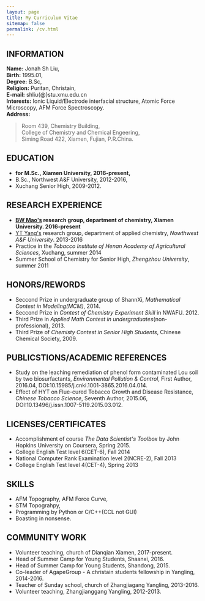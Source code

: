 ```yaml
---
layout: page
title: My Curriculum Vitae
sitemap: false
permalink: /cv.html
---
```


## INFORMATION
**Name:** Jonah Sh Liu,   
**Birth:** 1995.01,   
**Degree:** B.Sc,   
**Religion:** Puritan, Christain,    
**E-mail:** shliu{@}stu.xmu.edu.cn     
**Interests:** Ionic Liquid/Electrode interfacial structure, Atomic Force Microscopy,  AFM Force Spectroscopy.     
**Address:** 
> Room 439, Chemistry Building,     
> College of Chemistry and Chemical Engeering,     
> Siming Road 422, Xiamen, Fujian, P.R.China.   

## EDUCATION
- **for M.Sc., Xiamen University, 2016-present,**  
- B.Sc., Northwest A&F University, 2012-2016,    
- Xuchang Senior High, 2009-2012.


## RESEARCH EXPERIENCE   
- **[BW Mao's](http://stm.xmu.edu.cn) research group, department of chemistry, Xiamen University.   2016-present**    
- [YT Yang's](https://hxyyxy.nwafu.edu.cn/szdw/21747.htm) research group, department of applied chemistry, *Nowthwest A&F University*. 2013-2016 
- Practice in the *Tobacco Institute of Henan Academy of Agricultural Sciences*, Xuchang, summer 2014
- Summer School of Chemistry for Senior High, *Zhengzhou University*, summer 2011    

## HONORS/REWORDS
- Seccond Prize in undergraduate group of ShannXi, *Mathematical Contest in Modeling(MCM)*, 2014.
- Seccond Prize in *Contest of Chemistry Experiment Skill* in NWAFU. 2012.
- Third Prize in *Applied Math Contest in undergraduates*(non-professional), 2013.
- Third Prize of *Chemisty Contest in Senior High Students*, Chinese Chemical Society, 2009.


## PUBLICSTIONS/ACADEMIC REFERENCES
- Study on the leaching remediation of phenol form contaminated Lou soil by two biosurfactants, *Environmental Pollution & Control*,  First Author, 2016.04, DOI:10.15985/j.cnki.1001-3865.2016.04.014.
- Effect of HYT on Flue-cured Tobacco Growth and Disease Resistance, *Chinese Tobacco Science*, Seventh Author, 2015.06, DOI:10.13496/j.issn.1007-5119.2015.03.012.


## LICENSES/CERTIFICATES
- Accomplishment of course *The Data Scientist's Toolbox* by John Hopkins University on Coursera, Spring 2015.
- College English Test level 6(CET-6),  Fall 2014
- National Computer Rank Examination level 2(NCRE-2), Fall 2013
- College English Test level 4(CET-4),  Spring 2013

## SKILLS
- AFM Topography, AFM Force Curve,
- STM Topograhpy,
- Programming by Python or C/C++(CCL not GUI)
- Boasting in nonsense.


## COMMUNITY WORK
- Volunteer teaching, church of Dianqian Xiamen, 2017-present.
- Head of Summer Camp for Young Students, Shaanxi, 2016.
- Head of Summer Camp for Young Students, Shandong, 2015.
- Co-leader of AgapeGroup - A christain students fellowship in Yangling, 2014-2016.
- Teacher of Sunday school, church of Zhangjiagang Yangling, 2013-2016.
- Volunteer teaching, Zhangjianggang Yangling, 2012-2013.

